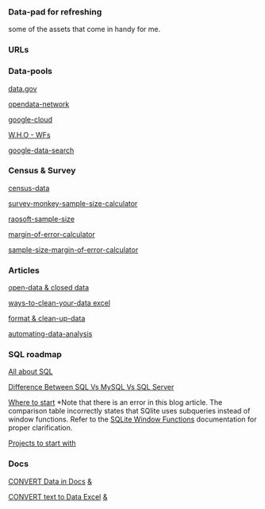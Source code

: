 ### Data-pad for refreshing
some of the assets that come in handy for me.
### URLs
### Data-pools

[data.gov](https://data.gov)

[opendata-network](https://www.opendatanetwork.com)

[google-cloud](https://cloud.google.com/datasets)

[W.H.O - WFs](https://www.who.int/data/gho/data/themes/topics/health-workforce)

[google-data-search](https://datasetsearch.research.google.com/)


### Census & Survey

[census-data](https://www.census.gov/data.html)

[survey-monkey-sample-size-calculator](https://www.surveymonkey.com/mp/sample-size-calculator)

[raosoft-sample-size](http://www.raosoft.com/samplesize.html)

[margin-of-error-calculator](https://goodcalculators.com/margin-of-error-calculator)

[sample-size-margin-of-error-calculator](https://www.checkmarket.com/sample-size-calculator/#sample-size-margin-of-error-calculator)


### Articles
[open-data & closed data](https://medium.com/thinkdata/is-there-a-difference-between-open-data-and-public-data-2b8d5608b2f1)

[ways-to-clean-your-data excel](https://support.microsoft.com/en-us/office/top-ten-ways-to-clean-your-data-2844b620-677c-47a7-ac3e-c2e157d1db19)

[format & clean-up-data](https://support.google.com/a/users/answer/9604139?hl=en#zippy=)

[automating-data-analysis](https://towardsdatascience.com/automating-scientific-data-analysis-part-1-c9979cd0817e)

### SQL roadmap
[All about SQL](https://www.datacamp.com/blog/all-about-sql-the-essential-language-for-database-management)

[Difference Between SQL Vs MySQL Vs SQL Server](https://www.softwaretestinghelp.com/sql-vs-mysql-vs-sql-server)

[Where to start](https://www.datacamp.com/blog/sql-server-postgresql-mysql-whats-the-difference-where-do-i-start) *Note that there is an error in this blog article. The comparison table incorrectly states that SQlite uses subqueries instead of window functions. Refer to the 
[SQLite Window Functions](https://sqlite.org/windowfunctions.html) documentation for proper clarification.

[Projects to start with](https://www.datacamp.com/blog/data-analytics-projects-all-levels)

### Docs 
[CONVERT Data in Docs](https://support.google.com/docs/answer/6055540?hl=en) [&](https://www.metric-conversions.org/speed/miles-per-hour-to-meters-per-second.htm)

[CONVERT text to Data Excel](https://www.ablebits.com/office-addins-blog/excel-convert-text-date/#:~:text=Excel%20DATEVALUE%20function%20%2D%20change%20text,Excel%20recognizes%20as%20a%20date.&text=So%2C%20the%20formula%20to%20convert,stored%20as%20a%20text%20string.) [&](https://support.google.com/docs/?hl=en#topic=1382883)

